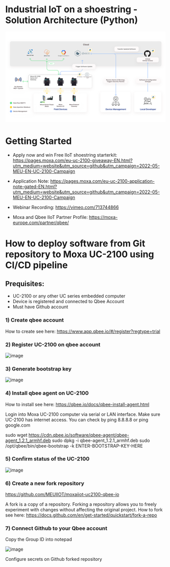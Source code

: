 
# Industrial IoT on a shoestring -Solution Architecture (Python)

![](media/solution-architecture-v3.png)

# Getting Started
-	Apply now and win Free IIoT shoestring starterkit: https://pages.moxa.com/eu-uc-2100-giveaway-EN.html?utm_medium=website&utm_source=github&utm_campaign=2022-05-MEU-EN-UC-2100-Campaign

-	Application Note: https://pages.moxa.com/eu-uc-2100-application-note-gated-EN.html?utm_medium=website&utm_source=github&utm_campaign=2022-05-MEU-EN-UC-2100-Campaign

-	Webinar Recording: https://vimeo.com/713744866

- Moxa and Qbee IIoT Partner Profile: https://moxa-europe.com/partner/qbee/

# How to deploy software from Git repository to Moxa UC-2100 using CI/CD pipeline

## Prequisites: 
 - UC-2100 or any other UC series embedded computer  
 - Device is registered and connected to Qbee Account
 - Must have Github account

### 1) Create qbee account
How to create see here: https://www.app.qbee.io/#/register?regtype=trial

### 2) Register UC-2100 on qbee account
![image](https://user-images.githubusercontent.com/22453359/175902827-19d97195-c668-4e07-91a2-e117af18a3a8.png)

### 3) Generate bootstrap key
![image](https://user-images.githubusercontent.com/22453359/175904490-50dc9f01-dbd7-4251-9c41-f1d8eb1f7216.png)

### 4) Install qbee agent on UC-2100 
How to install see here: https://qbee.io/docs/qbee-install-agent.html

Login into Moxa UC-2100 computer via serial or LAN interface. Make sure UC-2100 has internet access. 
You can check by ping 8.8.8.8 or ping google.com 

sudo wget https://cdn.qbee.io/software/qbee-agent/qbee-agent_1.2.1_armhf.deb
sudo dpkg -i qbee-agent_1.2.1_armhf.deb
sudo /opt/qbee/bin/qbee-bootstrap -k ENTER-BOOTSTRAP-KEY-HERE

### 5) Confirm status of the UC-2100 
![image](https://user-images.githubusercontent.com/22453359/175909105-9ff7a425-ad16-410e-b231-2438fc72f82c.png)

### 6) Create a new fork repository
https://github.com/MEUIIOT/moxaiiot-uc2100-qbee-io

A fork is a copy of a repository. Forking a repository allows you to freely experiment with changes without affecting the original project.
How to fork see here: https://docs.github.com/en/get-started/quickstart/fork-a-repo

### 7) Connect Github to your Qbee account
Copy the Group ID into notepad

![image](https://user-images.githubusercontent.com/22453359/175912690-5a6279e8-bb4e-470f-ba3d-9c107e81ba9f.png)

Configure secrets on Github forked repository 








